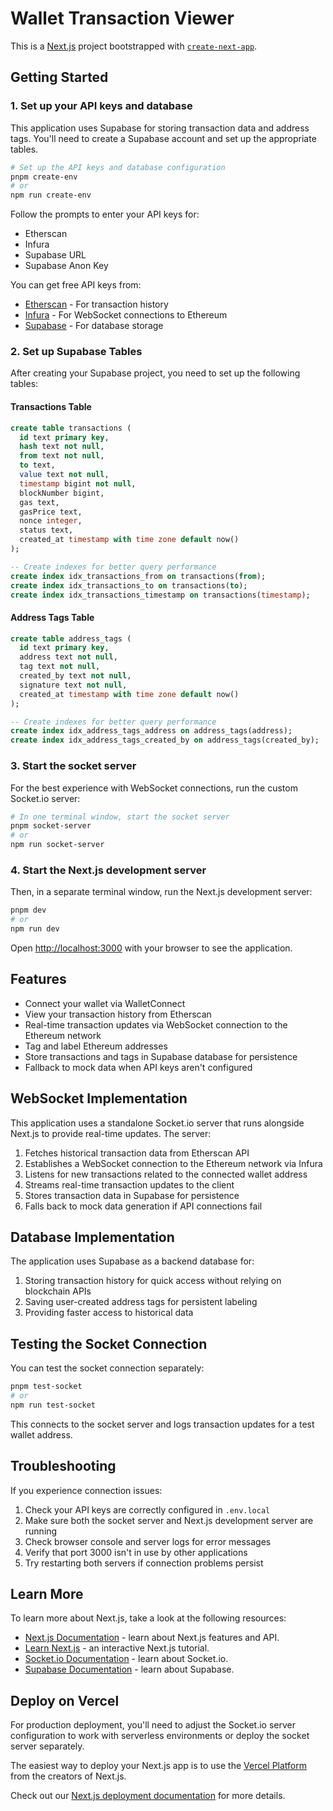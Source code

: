 # Wallet Transaction Viewer

This is a [Next.js](https://nextjs.org) project bootstrapped with [`create-next-app`](https://nextjs.org/docs/app/api-reference/cli/create-next-app).

## Getting Started

### 1. Set up your API keys and database

This application uses Supabase for storing transaction data and address tags. You'll need to create a Supabase account and set up the appropriate tables.

```bash
# Set up the API keys and database configuration
pnpm create-env
# or
npm run create-env
```

Follow the prompts to enter your API keys for:
- Etherscan
- Infura
- Supabase URL
- Supabase Anon Key

You can get free API keys from:
- [Etherscan](https://etherscan.io/apis) - For transaction history
- [Infura](https://infura.io) - For WebSocket connections to Ethereum
- [Supabase](https://supabase.com) - For database storage

### 2. Set up Supabase Tables

After creating your Supabase project, you need to set up the following tables:

#### Transactions Table

```sql
create table transactions (
  id text primary key,
  hash text not null,
  from text not null,
  to text,
  value text not null,
  timestamp bigint not null,
  blockNumber bigint,
  gas text,
  gasPrice text,
  nonce integer,
  status text,
  created_at timestamp with time zone default now()
);

-- Create indexes for better query performance
create index idx_transactions_from on transactions(from);
create index idx_transactions_to on transactions(to);
create index idx_transactions_timestamp on transactions(timestamp);
```

#### Address Tags Table

```sql
create table address_tags (
  id text primary key,
  address text not null,
  tag text not null,
  created_by text not null,
  signature text not null,
  created_at timestamp with time zone default now()
);

-- Create indexes for better query performance
create index idx_address_tags_address on address_tags(address);
create index idx_address_tags_created_by on address_tags(created_by);
```

### 3. Start the socket server

For the best experience with WebSocket connections, run the custom Socket.io server:

```bash
# In one terminal window, start the socket server
pnpm socket-server
# or
npm run socket-server
```

### 4. Start the Next.js development server

Then, in a separate terminal window, run the Next.js development server:

```bash
pnpm dev
# or
npm run dev
```

Open [http://localhost:3000](http://localhost:3000) with your browser to see the application.

## Features

- Connect your wallet via WalletConnect
- View your transaction history from Etherscan
- Real-time transaction updates via WebSocket connection to the Ethereum network
- Tag and label Ethereum addresses
- Store transactions and tags in Supabase database for persistence
- Fallback to mock data when API keys aren't configured

## WebSocket Implementation

This application uses a standalone Socket.io server that runs alongside Next.js to provide real-time updates. The server:

1. Fetches historical transaction data from Etherscan API
2. Establishes a WebSocket connection to the Ethereum network via Infura
3. Listens for new transactions related to the connected wallet address
4. Streams real-time transaction updates to the client
5. Stores transaction data in Supabase for persistence
6. Falls back to mock data generation if API connections fail

## Database Implementation

The application uses Supabase as a backend database for:

1. Storing transaction history for quick access without relying on blockchain APIs
2. Saving user-created address tags for persistent labeling
3. Providing faster access to historical data

## Testing the Socket Connection

You can test the socket connection separately:

```bash
pnpm test-socket
# or
npm run test-socket
```

This connects to the socket server and logs transaction updates for a test wallet address.

## Troubleshooting

If you experience connection issues:

1. Check your API keys are correctly configured in `.env.local`
2. Make sure both the socket server and Next.js development server are running
3. Check browser console and server logs for error messages
4. Verify that port 3000 isn't in use by other applications
5. Try restarting both servers if connection problems persist

## Learn More

To learn more about Next.js, take a look at the following resources:

- [Next.js Documentation](https://nextjs.org/docs) - learn about Next.js features and API.
- [Learn Next.js](https://nextjs.org/learn) - an interactive Next.js tutorial.
- [Socket.io Documentation](https://socket.io/docs/v4/) - learn about Socket.io.
- [Supabase Documentation](https://supabase.com/docs) - learn about Supabase.

## Deploy on Vercel

For production deployment, you'll need to adjust the Socket.io server configuration to work with serverless environments or deploy the socket server separately.

The easiest way to deploy your Next.js app is to use the [Vercel Platform](https://vercel.com/new?utm_medium=default-template&filter=next.js&utm_source=create-next-app&utm_campaign=create-next-app-readme) from the creators of Next.js.

Check out our [Next.js deployment documentation](https://nextjs.org/docs/app/building-your-application/deploying) for more details.
